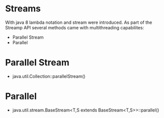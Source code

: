 # Streams

With java 8 lambda notation and stream were introduced. As part of the Streamp API several methods came with multithreading capabilites:
* Parallel Stream
* Parallel

# Parallel Stream
* java.util.Collection<E>::parallelStream()

# Parallel
* java.util.stream.BaseStream<T,S extends BaseStream<T,S>>::parallel()
